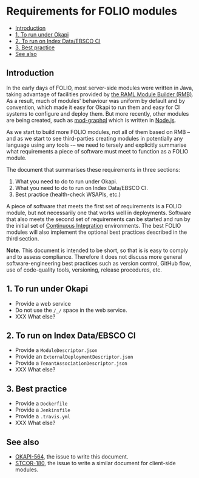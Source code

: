 # Requirements for FOLIO modules

<!-- md2toc -l 2 module-requirements.md -->
* [Introduction](#introduction)
* [1. To run under Okapi](#1-to-run-under-okapi)
* [2. To run on Index Data/EBSCO CI](#2-to-run-on-index-dataebsco-ci)
* [3. Best practice](#3-best-practice)
* [See also](#see-also)


## Introduction

In the early days of FOLIO, most server-side modules were written in Java, taking advantage of facilities provided by [the RAML Module Builder (RMB)](https://github.com/folio-org/raml-module-builder). As a result, much of modules' behaviour was uniform by default and by convention, which made it easy for Okapi to run them and easy for CI systems to configure and deploy them. But more recently, other modules are being created, such as [mod-graphql](https://github.com/folio-org/mod-graphql) which is written in [Node.js](https://nodejs.org/en/).

As we start to build more FOLIO modules, not all of them based on RMB – and as we start to see third-parties creating modules in potentially any language using any tools -– we need to tersely and explicitly summarise what requirements a piece of software must meet to function as a FOLIO module.

The document that summarises these requirements in three sections:
1. What you need to do to run under Okapi.
2. What you need to do to run on Index Data/EBSCO CI.
3. Best practice (health-check WSAPIs, etc.)

A piece of software that meets the first set of requirements is a FOLIO module, but not necessarily one that works well in deployments. Software that also meets the second set of requirements can be started and run by the initial set of [Continuous Integration](https://en.wikipedia.org/wiki/Continuous_integration) environments. The best FOLIO modules will also implement the optional best practices described in the third section.

**Note.**
This document is intended to be short, so that is is easy to comply and to assess compliance. Therefore it does not discuss more general software-engineering best practices such as version control, GitHub flow, use of code-quality tools, versioning, release procedures, etc.


## 1. To run under Okapi

* Provide a web service
* Do not use the `/_/` space in the web service.
* XXX What else?


## 2. To run on Index Data/EBSCO CI

* Provide a `ModuleDescriptor.json`
* Provide an `ExternalDeploymentDescriptor.json`
* Provide a `TenantAssociationDescriptor.json`
* XXX What else?


## 3. Best practice

* Provide a `Dockerfile`
* Provide a `Jenkinsfile`
* Provide a `.travis.yml`
* XXX What else?


## See also

* [OKAPI-564](https://issues.folio.org/browse/OKAPI-564), the issue to write this document.
* [STCOR-180](https://issues.folio.org/browse/STCOR-180), the issue to write a similar document for client-side modules.


